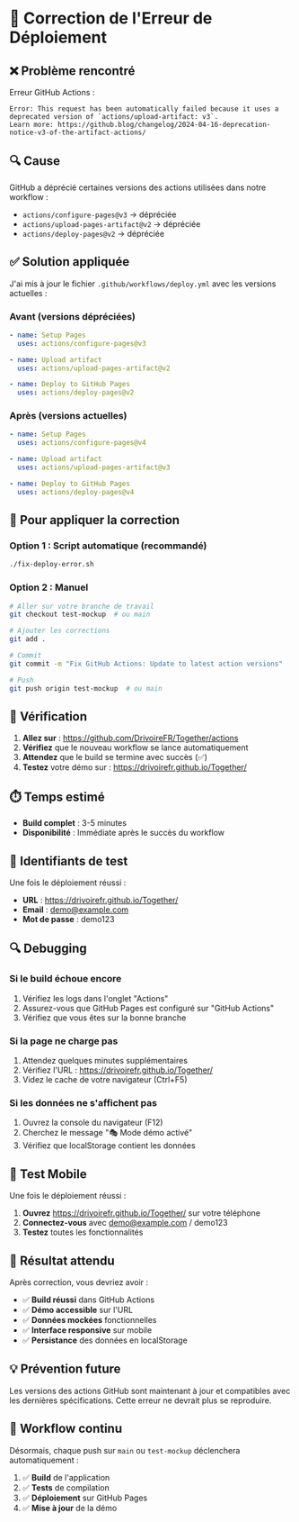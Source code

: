 # 🔧 Correction de l'Erreur de Déploiement

## ❌ **Problème rencontré**

Erreur GitHub Actions :
```
Error: This request has been automatically failed because it uses a deprecated version of `actions/upload-artifact: v3`. 
Learn more: https://github.blog/changelog/2024-04-16-deprecation-notice-v3-of-the-artifact-actions/
```

## 🔍 **Cause**

GitHub a déprécié certaines versions des actions utilisées dans notre workflow :
- `actions/configure-pages@v3` → dépréciée
- `actions/upload-pages-artifact@v2` → dépréciée
- `actions/deploy-pages@v2` → dépréciée

## ✅ **Solution appliquée**

J'ai mis à jour le fichier `.github/workflows/deploy.yml` avec les versions actuelles :

### **Avant** (versions dépréciées)
```yaml
- name: Setup Pages
  uses: actions/configure-pages@v3

- name: Upload artifact
  uses: actions/upload-pages-artifact@v2

- name: Deploy to GitHub Pages
  uses: actions/deploy-pages@v2
```

### **Après** (versions actuelles)
```yaml
- name: Setup Pages
  uses: actions/configure-pages@v4

- name: Upload artifact
  uses: actions/upload-pages-artifact@v3

- name: Deploy to GitHub Pages
  uses: actions/deploy-pages@v4
```

## 🚀 **Pour appliquer la correction**

### **Option 1 : Script automatique (recommandé)**
```bash
./fix-deploy-error.sh
```

### **Option 2 : Manuel**
```bash
# Aller sur votre branche de travail
git checkout test-mockup  # ou main

# Ajouter les corrections
git add .

# Commit
git commit -m "Fix GitHub Actions: Update to latest action versions"

# Push
git push origin test-mockup  # ou main
```

## 🎯 **Vérification**

1. **Allez sur** : https://github.com/DrivoireFR/Together/actions
2. **Vérifiez** que le nouveau workflow se lance automatiquement
3. **Attendez** que le build se termine avec succès (✅)
4. **Testez** votre démo sur : https://drivoirefr.github.io/Together/

## ⏱️ **Temps estimé**

- **Build complet** : 3-5 minutes
- **Disponibilité** : Immédiate après le succès du workflow

## 🔐 **Identifiants de test**

Une fois le déploiement réussi :
- **URL** : https://drivoirefr.github.io/Together/
- **Email** : demo@example.com  
- **Mot de passe** : demo123

## 🔍 **Debugging**

### **Si le build échoue encore**
1. Vérifiez les logs dans l'onglet "Actions"
2. Assurez-vous que GitHub Pages est configuré sur "GitHub Actions"
3. Vérifiez que vous êtes sur la bonne branche

### **Si la page ne charge pas**
1. Attendez quelques minutes supplémentaires
2. Vérifiez l'URL : https://drivoirefr.github.io/Together/
3. Videz le cache de votre navigateur (Ctrl+F5)

### **Si les données ne s'affichent pas**
1. Ouvrez la console du navigateur (F12)
2. Cherchez le message "🎭 Mode démo activé"
3. Vérifiez que localStorage contient les données

## 📱 **Test Mobile**

Une fois le déploiement réussi :
1. **Ouvrez** https://drivoirefr.github.io/Together/ sur votre téléphone
2. **Connectez-vous** avec demo@example.com / demo123
3. **Testez** toutes les fonctionnalités

## 🎉 **Résultat attendu**

Après correction, vous devriez avoir :
- ✅ **Build réussi** dans GitHub Actions
- ✅ **Démo accessible** sur l'URL
- ✅ **Données mockées** fonctionnelles
- ✅ **Interface responsive** sur mobile
- ✅ **Persistance** des données en localStorage

## 💡 **Prévention future**

Les versions des actions GitHub sont maintenant à jour et compatibles avec les dernières spécifications. Cette erreur ne devrait plus se reproduire.

## 🔄 **Workflow continu**

Désormais, chaque push sur `main` ou `test-mockup` déclenchera automatiquement :
1. ✅ **Build** de l'application
2. ✅ **Tests** de compilation
3. ✅ **Déploiement** sur GitHub Pages
4. ✅ **Mise à jour** de la démo